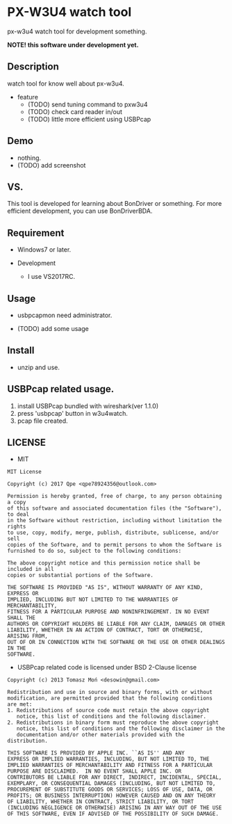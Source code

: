 # PX-W3U4 watch tool

px-w3u4 watch tool for development something.

**NOTE! this software under development yet.**

## Description

watch tool for know well about px-w3u4.

- feature
  - (TODO) send tuning command to pxw3u4
  - (TODO) check card reader in/out
  - (TODO) little more efficient using USBPcap

## Demo

- nothing.
- (TODO) add screenshot

## VS.

This tool is developed for learning about BonDriver or something.
For more efficient development, you can use BonDriverBDA.

## Requirement

- Windows7 or later.

- Development
  - I use VS2017RC.

## Usage

- usbpcapmon need administrator.

- (TODO) add some usage

## Install

- unzip and use.


## USBPcap related usage.

1. install USBPcap bundled with wireshark(ver 1.1.0)
2. press 'usbpcap' button in w3u4watch.
3. pcap file created.

## LICENSE

- MIT
```
MIT License

Copyright (c) 2017 Qpe <qpe78924356@outlook.com>

Permission is hereby granted, free of charge, to any person obtaining a copy
of this software and associated documentation files (the "Software"), to deal
in the Software without restriction, including without limitation the rights
to use, copy, modify, merge, publish, distribute, sublicense, and/or sell
copies of the Software, and to permit persons to whom the Software is
furnished to do so, subject to the following conditions:

The above copyright notice and this permission notice shall be included in all
copies or substantial portions of the Software.

THE SOFTWARE IS PROVIDED "AS IS", WITHOUT WARRANTY OF ANY KIND, EXPRESS OR
IMPLIED, INCLUDING BUT NOT LIMITED TO THE WARRANTIES OF MERCHANTABILITY,
FITNESS FOR A PARTICULAR PURPOSE AND NONINFRINGEMENT. IN NO EVENT SHALL THE
AUTHORS OR COPYRIGHT HOLDERS BE LIABLE FOR ANY CLAIM, DAMAGES OR OTHER
LIABILITY, WHETHER IN AN ACTION OF CONTRACT, TORT OR OTHERWISE, ARISING FROM,
OUT OF OR IN CONNECTION WITH THE SOFTWARE OR THE USE OR OTHER DEALINGS IN THE
SOFTWARE.
```
- USBPcap related code is licensed under BSD 2-Clause license
```
Copyright (c) 2013 Tomasz Moń <desowin@gmail.com>

Redistribution and use in source and binary forms, with or without
modification, are permitted provided that the following conditions
are met:
1. Redistributions of source code must retain the above copyright
   notice, this list of conditions and the following disclaimer.
2. Redistributions in binary form must reproduce the above copyright
   notice, this list of conditions and the following disclaimer in the
   documentation and/or other materials provided with the distribution.

THIS SOFTWARE IS PROVIDED BY APPLE INC. ``AS IS'' AND ANY
EXPRESS OR IMPLIED WARRANTIES, INCLUDING, BUT NOT LIMITED TO, THE
IMPLIED WARRANTIES OF MERCHANTABILITY AND FITNESS FOR A PARTICULAR
PURPOSE ARE DISCLAIMED.  IN NO EVENT SHALL APPLE INC. OR
CONTRIBUTORS BE LIABLE FOR ANY DIRECT, INDIRECT, INCIDENTAL, SPECIAL,
EXEMPLARY, OR CONSEQUENTIAL DAMAGES (INCLUDING, BUT NOT LIMITED TO,
PROCUREMENT OF SUBSTITUTE GOODS OR SERVICES; LOSS OF USE, DATA, OR
PROFITS; OR BUSINESS INTERRUPTION) HOWEVER CAUSED AND ON ANY THEORY
OF LIABILITY, WHETHER IN CONTRACT, STRICT LIABILITY, OR TORT
(INCLUDING NEGLIGENCE OR OTHERWISE) ARISING IN ANY WAY OUT OF THE USE
OF THIS SOFTWARE, EVEN IF ADVISED OF THE POSSIBILITY OF SUCH DAMAGE.
```

